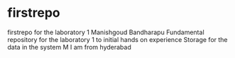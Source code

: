 # firstrepo
firstrepo for the laboratory 1
Manishgoud Bandharapu
Fundamental repository for the laboratory 1 to initial hands on experience
Storage for the data in the system
M
I am from hyderabad
